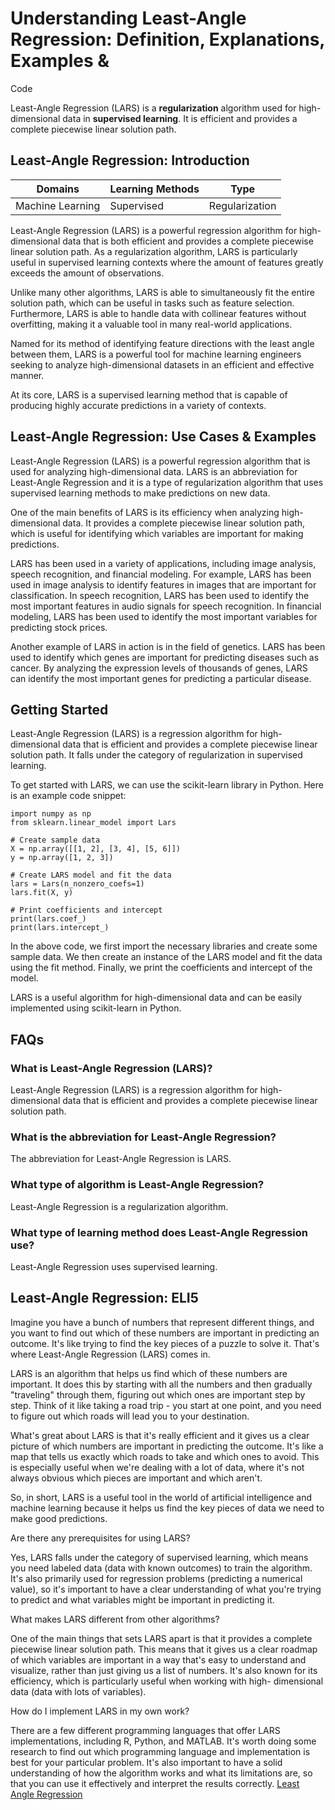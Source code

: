 # Understanding Least-Angle Regression: Definition, Explanations, Examples &
Code

Least-Angle Regression (LARS) is a **regularization** algorithm used for high-
dimensional data in **supervised learning**. It is efficient and provides a
complete piecewise linear solution path.

## Least-Angle Regression: Introduction

Domains | Learning Methods | Type  
---|---|---  
Machine Learning | Supervised | Regularization  
  
Least-Angle Regression (LARS) is a powerful regression algorithm for high-
dimensional data that is both efficient and provides a complete piecewise
linear solution path. As a regularization algorithm, LARS is particularly
useful in supervised learning contexts where the amount of features greatly
exceeds the amount of observations.

Unlike many other algorithms, LARS is able to simultaneously fit the entire
solution path, which can be useful in tasks such as feature selection.
Furthermore, LARS is able to handle data with collinear features without
overfitting, making it a valuable tool in many real-world applications.

Named for its method of identifying feature directions with the least angle
between them, LARS is a powerful tool for machine learning engineers seeking
to analyze high-dimensional datasets in an efficient and effective manner.

At its core, LARS is a supervised learning method that is capable of producing
highly accurate predictions in a variety of contexts.

## Least-Angle Regression: Use Cases & Examples

Least-Angle Regression (LARS) is a powerful regression algorithm that is used
for analyzing high-dimensional data. LARS is an abbreviation for Least-Angle
Regression and it is a type of regularization algorithm that uses supervised
learning methods to make predictions on new data.

One of the main benefits of LARS is its efficiency when analyzing high-
dimensional data. It provides a complete piecewise linear solution path, which
is useful for identifying which variables are important for making
predictions.

LARS has been used in a variety of applications, including image analysis,
speech recognition, and financial modeling. For example, LARS has been used in
image analysis to identify features in images that are important for
classification. In speech recognition, LARS has been used to identify the most
important features in audio signals for speech recognition. In financial
modeling, LARS has been used to identify the most important variables for
predicting stock prices.

Another example of LARS in action is in the field of genetics. LARS has been
used to identify which genes are important for predicting diseases such as
cancer. By analyzing the expression levels of thousands of genes, LARS can
identify the most important genes for predicting a particular disease.

## Getting Started

Least-Angle Regression (LARS) is a regression algorithm for high-dimensional
data that is efficient and provides a complete piecewise linear solution path.
It falls under the category of regularization in supervised learning.

To get started with LARS, we can use the scikit-learn library in Python. Here
is an example code snippet:

    
    
    
    import numpy as np
    from sklearn.linear_model import Lars
    
    # Create sample data
    X = np.array([[1, 2], [3, 4], [5, 6]])
    y = np.array([1, 2, 3])
    
    # Create LARS model and fit the data
    lars = Lars(n_nonzero_coefs=1)
    lars.fit(X, y)
    
    # Print coefficients and intercept
    print(lars.coef_)
    print(lars.intercept_)
    
    

In the above code, we first import the necessary libraries and create some
sample data. We then create an instance of the LARS model and fit the data
using the fit method. Finally, we print the coefficients and intercept of the
model.

LARS is a useful algorithm for high-dimensional data and can be easily
implemented using scikit-learn in Python.

## FAQs

### What is Least-Angle Regression (LARS)?

Least-Angle Regression (LARS) is a regression algorithm for high-dimensional
data that is efficient and provides a complete piecewise linear solution path.

### What is the abbreviation for Least-Angle Regression?

The abbreviation for Least-Angle Regression is LARS.

### What type of algorithm is Least-Angle Regression?

Least-Angle Regression is a regularization algorithm.

### What type of learning method does Least-Angle Regression use?

Least-Angle Regression uses supervised learning.

## Least-Angle Regression: ELI5

Imagine you have a bunch of numbers that represent different things, and you
want to find out which of these numbers are important in predicting an
outcome. It's like trying to find the key pieces of a puzzle to solve it.
That's where Least-Angle Regression (LARS) comes in.

LARS is an algorithm that helps us find which of these numbers are important.
It does this by starting with all the numbers and then gradually "traveling"
through them, figuring out which ones are important step by step. Think of it
like taking a road trip - you start at one point, and you need to figure out
which roads will lead you to your destination.

What's great about LARS is that it's really efficient and it gives us a clear
picture of which numbers are important in predicting the outcome. It's like a
map that tells us exactly which roads to take and which ones to avoid. This is
especially useful when we're dealing with a lot of data, where it's not always
obvious which pieces are important and which aren't.

So, in short, LARS is a useful tool in the world of artificial intelligence
and machine learning because it helps us find the key pieces of data we need
to make good predictions.

Are there any prerequisites for using LARS?

Yes, LARS falls under the category of supervised learning, which means you
need labeled data (data with known outcomes) to train the algorithm. It's also
primarily used for regression problems (predicting a numerical value), so it's
important to have a clear understanding of what you're trying to predict and
what variables might be important in predicting it.

What makes LARS different from other algorithms?

One of the main things that sets LARS apart is that it provides a complete
piecewise linear solution path. This means that it gives us a clear roadmap of
which variables are important in a way that's easy to understand and
visualize, rather than just giving us a list of numbers. It's also known for
its efficiency, which is particularly useful when working with high-
dimensional data (data with lots of variables).

How do I implement LARS in my own work?

There are a few different programming languages that offer LARS
implementations, including R, Python, and MATLAB. It's worth doing some
research to find out which programming language and implementation is best for
your particular problem. It's also important to have a solid understanding of
how the algorithm works and what its limitations are, so that you can use it
effectively and interpret the results correctly.
[Least Angle Regression](https://serp.ai/least-angle-regression/)
